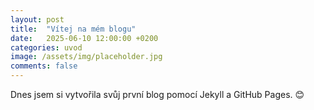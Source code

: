 ```yaml
---
layout: post
title:  "Vítej na mém blogu"
date:   2025-06-10 12:00:00 +0200
categories: uvod
image: /assets/img/placeholder.jpg
comments: false
---
```


Dnes jsem si vytvořila svůj první blog pomocí Jekyll a GitHub Pages. 😊
